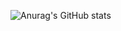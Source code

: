 ![Anurag's GitHub stats](https://github-readme-stats.vercel.app/api?username=MoisesTR&show_icons=true&theme=radical)
